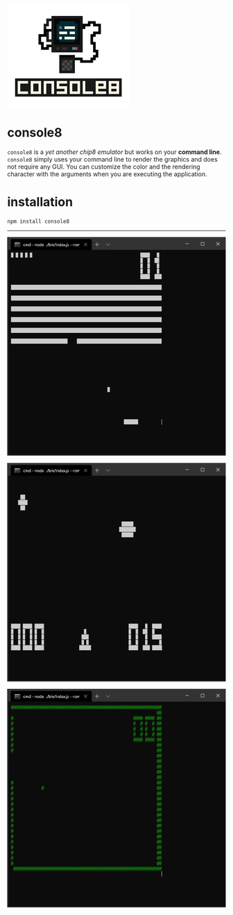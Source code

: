 ![](https://raw.githubusercontent.com/obsfx/console8/master/media/logo.png)

# console8

`console8` is a *yet another chip8 emulator* but works on your **command line**. `console8` simply uses your command line to render the graphics and does not require any GUI. You can customize the color and the rendering character with the arguments when you are executing the application.



# installation

```
npm install console8
```

------

![](https://raw.githubusercontent.com/obsfx/console8/master/media/1.gif)

![](https://raw.githubusercontent.com/obsfx/console8/master/media/2.gif)

![](https://raw.githubusercontent.com/obsfx/console8/master/media/3.gif)